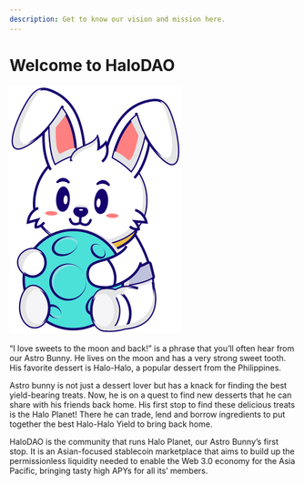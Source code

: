 ```yaml
---
description: Get to know our vision and mission here.
---
```


# Welcome to HaloDAO

![Astro Bunny](.gitbook/assets/halodao_mascot_sitting.png)

“I love sweets to the moon and back!” is a phrase that you’ll often hear from our Astro Bunny. He lives on the moon and has a very strong sweet tooth. His favorite dessert is Halo-Halo, a popular dessert from the Philippines.

Astro bunny is not just a dessert lover but has a knack for finding the best yield-bearing treats. Now, he is on a quest to find new desserts that he can share with his friends back home. His first stop to find these delicious treats is the Halo Planet! There he can trade, lend and borrow ingredients to put together the best Halo-Halo Yield to bring back home. 

HaloDAO is the community that runs Halo Planet, our Astro Bunny’s first stop. It is an Asian-focused stablecoin marketplace that aims to build up the permissionless liquidity needed to enable the Web 3.0 economy for the Asia Pacific, bringing tasty high APYs for all its’ members.  


